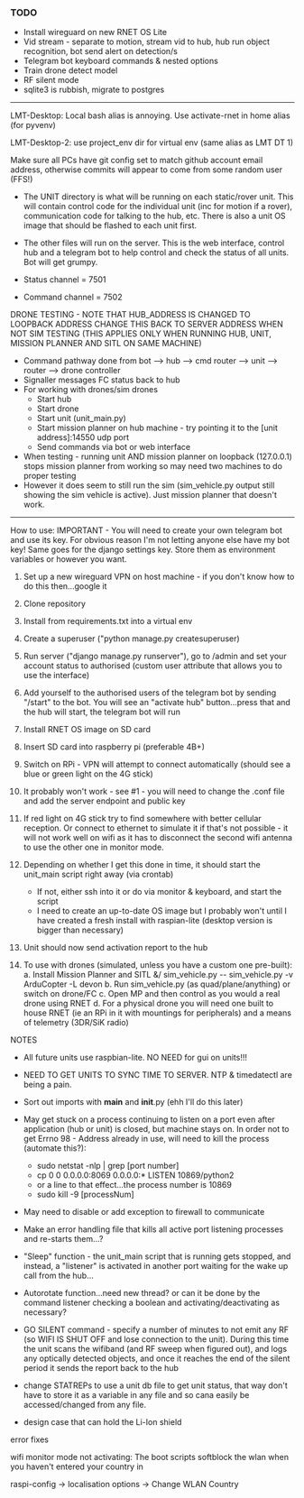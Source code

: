 ### TODO

- Install wireguard on new RNET OS Lite
- Vid stream - separate to motion, stream vid to hub, hub run object recognition, bot send alert on detection/s
- Telegram bot keyboard commands & nested options
- Train drone detect model
- RF silent mode
- sqlite3 is rubbish, migrate to postgres

---

LMT-Desktop: Local bash alias is annoying. Use activate-rnet in home alias (for pyvenv)

LMT-Desktop-2: use project_env dir for virtual env (same alias as LMT DT 1)

Make sure all PCs have git config set to match github account email address, otherwise commits will appear to come from some random user (FFS!)

- The UNIT directory is what will be running on each static/rover unit. This will contain control code for the individual unit (inc for motion if a rover), communication code for talking to the hub, etc. There is also a unit OS image that should be flashed to each unit first.

- The other files will run on the server. This is the web interface, control hub and a telegram bot to help control and check the status of all units. Bot will get grumpy.

- Status channel = 7501
- Command channel = 7502

DRONE TESTING - NOTE THAT HUB_ADDRESS IS CHANGED TO LOOPBACK ADDRESS
CHANGE THIS BACK TO SERVER ADDRESS WHEN NOT SIM TESTING (THIS APPLIES ONLY WHEN RUNNING HUB, UNIT, MISSION PLANNER AND SITL ON SAME MACHINE)

- Command pathway done from bot --> hub --> cmd router --> unit --> router --> drone controller
- Signaller messages FC status back to hub
- For working with drones/sim drones
    - Start hub
    - Start drone
    - Start unit (unit_main.py)
    - Start mission planner on hub machine - try pointing it to the [unit address]:14550 udp port
    - Send commands via bot or web interface
- When testing - running unit AND mission planner on loopback (127.0.0.1) stops mission planner from working so may need two machines to do proper testing
- However it does seem to still run the sim (sim_vehicle.py output still showing the sim vehicle is active). Just mission planner that doesn't work.


---


How to use:
IMPORTANT - You will need to create your own telegram bot and use its key. For obvious reason I'm not letting anyone else have my bot key! Same goes for the django settings key. Store them as environment variables or however you want.

1. Set up a new wireguard VPN on host machine - if you don't know how to do this then...google it
2. Clone repository
3. Install from requirements.txt into a virtual env
4. Create a superuser ("python manage.py createsuperuser)
5. Run server ("django manage.py runserver"), go to /admin and set your account status to authorised (custom user attribute that allows you to use the interface)
5. Add yourself to the authorised users of the telegram bot by sending "/start" to the bot. You will see an "activate hub" button...press that and the hub will start, the telegram bot will run


6. Install RNET OS image on SD card
7. Insert SD card into raspberry pi (preferable 4B+)
8. Switch on RPi - VPN will attempt to connect automatically (should see a blue or green light on the 4G stick)
9. It probably won't work - see #1 - you will need to change the .conf file and add the server endpoint and public key
10. If red light on 4G stick try to find somewhere with better cellular reception. Or connect to ethernet to simulate it if that's not possible - it will not work well on wifi as it has to disconnect the second wifi antenna to use the other one in monitor mode.
11. Depending on whether I get this done in time, it should start the unit_main script right away (via crontab)
    - If not, either ssh into it or do via monitor & keyboard, and start the script
    - I need to create an up-to-date OS image but I probably won't until I have created a fresh install with raspian-lite (desktop version is bigger than necessary)
12. Unit should now send activation report to the hub

13. To use with drones (simulated, unless you have a custom one pre-built):
    a. Install Mission Planner and SITL &/ sim_vehicle.py -- sim_vehicle.py -v ArduCopter -L devon
    b. Run sim_vehicle.py (as quad/plane/anything) or switch on drone/FC
    c. Open MP and then control as you would a real drone using RNET
    d. For a physical drone you will need one built to house RNET (ie an RPi in it with mountings for peripherals) and a means of telemetry (3DR/SiK radio)


NOTES

- All future units use raspbian-lite. NO NEED for gui on units!!!

- NEED TO GET UNITS TO SYNC TIME TO SERVER. NTP & timedatectl are being a pain.
- Sort out imports with __main__ and __init__.py (ehh I'll do this later)
- May get stuck on a process continuing to listen on a port even after application (hub or unit) is closed, but machine stays on. In order not to get Errno 98 - Address already in use, will need to kill the process (automate this?):
    - sudo netstat -nlp | grep [port number]
    - cp        0      0 0.0.0.0:8069            0.0.0.0:*               LISTEN      10869/python2 
    - or a line to that effect...the process number is 10869
    - sudo kill -9 [processNum]
- May need to disable or add exception to firewall to communicate
- Make an error handling file that kills all active port listening processes and re-starts them...?
- "Sleep" function - the unit_main script that is running gets stopped, and instead, a "listener" is activated in another port waiting for the wake up call from the hub...
- Autorotate function...need new thread? or can it be done by the command listener checking a boolean and activating/deactivating as necessary?
- GO SILENT command - specify a number of minutes to not emit any RF (so WIFI IS SHUT OFF and lose connection to the unit). During this time the unit scans the wifiband (and RF sweep when figured out), and logs any optically detected objects, and once it reaches the end of the silent period it sends the report back to the hub
- change STATREPs to use a unit db file to get unit status, that way don't have to store it as a variable in any file and so cana easily be accessed/changed from any file.
- design case that can hold the Li-Ion shield

error fixes

wifi monitor mode not activating:
The boot scripts softblock the wlan when you haven't entered your country in

raspi-config -> localisation options -> Change WLAN Country
